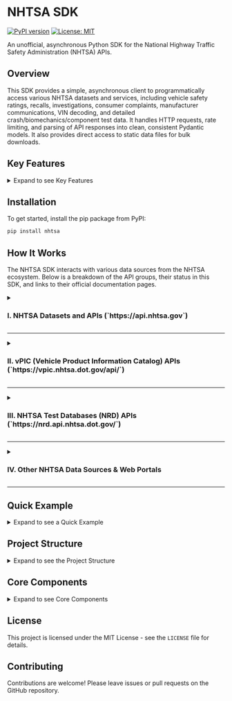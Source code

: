 # NHTSA SDK
[![PyPI version](https://badge.fury.io/py/nhtsa.svg)](https://badge.fury.io/py/nhtsa)
[![License: MIT](https://img.shields.io/badge/License-MIT-yellow.svg)](https://opensource.org/licenses/MIT)

An unofficial, asynchronous Python SDK for the National Highway Traffic Safety Administration (NHTSA) APIs.

## Overview

This SDK provides a simple, asynchronous client to programmatically access various NHTSA datasets and services, including vehicle safety ratings, recalls, investigations, consumer complaints, manufacturer communications, VIN decoding, and detailed crash/biomechanics/component test data. It handles HTTP requests, rate limiting, and parsing of API responses into clean, consistent Pydantic models. It also provides direct access to static data files for bulk downloads.

## Key Features

<details>
<summary>Expand to see Key Features</summary>

-   **Asynchronous:** Built with `httpx` and `asyncio` for non-blocking I/O.
-   **Comprehensive API Coverage:** Covers all specified API endpoints for Safety Ratings, Recalls, Investigations, Complaints, Manufacturer Communications, Car Seat Inspection Locator, VIN Decoding, Vehicle Crash Test Database, Biomechanics Test Database, Component Test Database, and Crash Avoidance Test Database.
-   **Structured Output:** Converts JSON, and handles parsing of text-based static files into easy-to-use Pydantic models.
-   **Modular Design:** Endpoints are organized into logical API modules (e.g., `recalls`, `vin_decoding`).
-   **Static File Handling:** Provides utilities to download static data files (CSV, PDF, ZIP) directly from NHTSA's static content servers.
-   **Session Management:** Internally manages HTTP sessions and cookies, although most NHTSA endpoints are stateless and do not require complex authentication.
-   **Robust Error Handling & Logging:** Integrates Python's `logging` module for verbose error reporting with stack traces and implements retry mechanisms for transient network issues.

</details>

## Installation

To get started, install the pip package from PyPI:

```bash
pip install nhtsa
```
## How It Works

The NHTSA SDK interacts with various data sources from the NHTSA ecosystem. Below is a breakdown of the API groups, their status in this SDK, and links to their official documentation pages.

<details>
<summary><h3>I. NHTSA Datasets and APIs (`https://api.nhtsa.gov`)</h3></summary>

These APIs primarily use `https://api.nhtsa.gov`.

*   **Ratings API** ([Official Link](https://www.nhtsa.gov/nhtsa-datasets-and-apis#ratings))
    *   **Status: Supported**
    *   Methods for retrieving safety ratings by model year, make, model, and vehicle ID.
*   **Recalls Data & APIs** ([Official Link](https://www.nhtsa.gov/nhtsa-datasets-and-apis#recalls))
    *   **Status: Supported**
    *   Methods for querying recalls by vehicle parameters and campaign number. Also supports downloading associated static data files.
*   **Investigations Data** ([Official Link](https://www.nhtsa.gov/nhtsa-datasets-and-apis#investigations))
    *   **Status: Supported (for file metadata)**
    *   Provides metadata and methods for downloading raw investigation data files. The detailed structure of the data within the downloaded files is not modeled by Pydantic.
*   **Complaints Data & API** ([Official Link](https://www.nhtsa.gov/nhtsa-datasets-and-apis#complaints))
    *   **Status: Supported**
    *   Methods for querying complaints by vehicle parameters and ODI number. Also supports downloading associated static data files.
*   **Manufacturer Communications Data** ([Official Link](https://www.nhtsa.gov/nhtsa-datasets-and-apis#manufacturer-communications))
    *   **Status: Supported (for file metadata and TSB info)**
    *   Provides metadata and methods for downloading static manufacturer communication files (including dynamically generated PDF URLs). The detailed structure of the files themselves is not fully modeled.
*   **Car Seat Inspection Locator API** ([Official Link](https://www.nhtsa.gov/nhtsa-datasets-and-apis#car-seat-inspection-locator))
    *   **Status: Supported**
    *   Methods for finding car seat inspection stations by ZIP code, state, and geographical coordinates, with optional filters.

</details>

---

<details>
<summary><h3>II. vPIC (Vehicle Product Information Catalog) APIs (`https://vpic.nhtsa.dot.gov/api/`)</h3></summary>

These APIs primarily use `https://vpic.nhtsa.dot.gov/api/`. Additional language examples can be found at ([Official Link](https://vpic.nhtsa.dot.gov/api/Home/Index/LanguageExamples)).

*   **Decode VIN**
    *   **Status: Supported**
    *   Decodes a VIN into key-value pairs or a flat format.
*   **Decode VIN Extended**
    *   **Status: Supported**
    *   Decodes a VIN with additional NCSA-related information.
*   **Decode WMI**
    *   **Status: Supported**
    *   Provides information about a World Manufacturer Identifier.
*   **Get WMIs for Manufacturer**
    *   **Status: Supported**
    *   Retrieves WMIs associated with a given manufacturer or vehicle type.
*   **Get All Makes**
    *   **Status: Supported**
    *   Lists all vehicle makes in the vPIC dataset.
*   **Get Parts**
    *   **Status: Supported**
    *   Retrieves ORG information based on type, date range, and manufacturer.
*   **Get All Manufacturers**
    *   **Status: Supported**
    *   Lists all manufacturers, with optional filtering by manufacturer type.
*   **Get Manufacturer Details**
    *   **Status: Supported**
    *   Provides detailed information for specific manufacturers.
*   **Get Makes for Manufacturer by Manufacturer Name**
    *   **Status: Supported**
    *   Returns makes for a specified manufacturer.
*   **Get Makes for Manufacturer by Manufacturer Name and Year**
    *   **Status: Supported**
    *   Returns makes for a manufacturer within a specific model year range.
*   **Get Makes for Vehicle Type by Vehicle Type Name**
    *   **Status: Supported**
    *   Returns makes associated with a particular vehicle type.
*   **Get Vehicle Types for Make by Name**
    *   **Status: Supported**
    *   Returns vehicle types for a specified make name.
*   **Get Vehicle Types for Make by Id**
    *   **Status: Supported**
    *   Returns vehicle types for a specified make ID.
*   **Get Equipment Plant Codes**
    *   **Status: Supported**
    *   Retrieves assigned equipment plant codes.
*   **Get Models for Make**
    *   **Status: Supported**
    *   Returns models for a specified make.
*   **Get Models for MakeId**
    *   **Status: Supported**
    *   Returns models for a specified make ID.
*   **Get Models for Make and a combination of Year and Vehicle Type**
    *   **Status: Supported**
    *   Returns models filtered by make, model year, and vehicle type.
*   **Get Models for Make Id and a combination of Year and Vehicle Type**
    *   **Status: Supported**
    *   Returns models filtered by make ID, model year, and vehicle type.
*   **Get Vehicle Variables List**
    *   **Status: Supported**
    *   Lists all available vehicle-related variables.
*   **Get Vehicle Variable Values List**
    *   **Status: Supported**
    *   Lists all accepted values for a given variable.
*   **Decode VIN (flat format) in a Batch**
    *   **Status: Supported**
    *   Decodes multiple VINs in a single batch request.
*   **Get Canadian vehicle specifications**
    *   **Status: Supported**
    *   Retrieves Canadian vehicle dimension specifications.

</details>

---

<details>
<summary><h3>III. NHTSA Test Databases (NRD) APIs (`https://nrd.api.nhtsa.dot.gov/`)</h3></summary>

These APIs access engineering data from various NHTSA research, test, and compliance programs.
The base URL for these endpoints is `https://nrd.api.nhtsa.dot.gov/`.

*   **Vehicle Crash Test Database API** ([Official Link](https://nrd.api.nhtsa.dot.gov/nhtsa/vehicle/swagger-ui/index.html))
    *   **Status: In Development (Partial Pydantic Mapping)**
    *   Methods for accessing vehicle crash test documents, test results, vehicle models, occupant types, metadata, and detailed vehicle, restraint, occupant, multimedia, intrusion, instrumentation, and barrier information. Includes comprehensive search capabilities. The underlying Pydantic models are being refined to fully represent all complex nested structures.
*   **Biomechanics Test Database API** ([Official Link](https://nrd.api.nhtsa.dot.gov/nhtsa/biomechanics/swagger-ui/index.html))
    *   **Status: In Development (Placeholder Models)**
    *   Methods for accessing biomechanics test documents, test results, occupant types, metadata, and detailed test, restraint, multimedia, instrumentation, dummy occupant, and biological occupant information. Includes comprehensive search capabilities. The underlying Pydantic models are currently placeholders and require detailed definition.
*   **Component Test Database API** ([Official Link](https://nrd.api.nhtsa.dot.gov/swagger-ui/index.html) - points to root for component)
    *   **Status: In Development (Placeholder Models)**
    *   Methods for accessing component test documents, test results, occupant types, metadata, and detailed vehicle, test, multimedia, instrumentation, configuration, and component information. Includes comprehensive search capabilities. The underlying Pydantic models are currently placeholders and require detailed definition.
*   **Crash Avoidance Test Database API** ([Official Link](https://nrd.api.nhtsa.dot.gov/nhtsa/cadb/swagger-ui/index.html))
    *   **Status: In Development (Partial Pydantic Mapping)**
    *   Methods for accessing crash avoidance test data by ID and section, retrieving all test data, documents, and curve data. Includes comprehensive search capabilities. The underlying Pydantic models for nested data are being refined.
*   **NHTSA Database Code Library APIs** ([Official Link](https://nrd.api.nhtsa.dot.gov/swagger-ui/index.html) - shares root with component)
    *   **Status: In Development (Placeholder Models)**
    *   Methods for retrieving test performers, listing all codes, finding/listing models, listing by code name, finding filter classes, and decoding codes. The underlying Pydantic models are currently placeholders and require detailed definition.

</details>

---

<details>
<summary><h3>IV. Other NHTSA Data Sources & Web Portals</h3></summary>

These are primarily links to external web pages, dashboards, or applications, and are **not direct programmatic APIs** for data retrieval. Interaction with these would generally involve web scraping or manual access.

*   **NCSA Section** ([Official Link](https://www.nhtsa.gov/data/national-center-statistics-and-analysis))
    *   **Status: Missing / Out of Scope (Web Portal)**
    *   Links to various NCSA publications, data tools, traffic records, crash data systems, National Driver Register, Data Modernization Project, Regulatory Analysis, and "About NCSA." These are primarily interactive web portals and static reports, not direct data APIs.
*   **Recalls by Manufacturer Dashboard** ([Official Link](https://data.transportation.gov/Automobiles/NHTSA-Recalls-by-Manufacturer/mu99-t4jn))
    *   **Status: Missing / Out of Scope (External Dashboard)**
    *   An interactive dashboard hosted on data.transportation.gov.
*   **Takata Recall Completion Dashboard** ([Official Link](https://data.transportation.gov/Automobiles/Takata-Recall/8u28-hw9f))
    *   **Status: Missing / Out of Scope (External Dashboard)**
    *   Another interactive dashboard hosted on data.transportation.gov.
*   **Standing General Order on Crash Reporting** ([Official Link](https://www.nhtsa.gov/laws-regulations/standing-general-order-crash-reporting))
    *   **Status: Missing / Out of Scope (Web Page)**
    *   A regulatory document web page.
*   **Interpretation File Search** ([Official Link](https://www.nhtsa.gov/nhtsa-interpretation-file-search))
    *   **Status: Missing / Out of Scope (Web Page / Search Interface)**
    *   A web-based search interface for interpretation files.
*   **AV Test** ([Official Link](https://avtest.nhtsa.dot.gov/av-test/home))
    *   **Status: Missing / Out of Scope (External Application/Portal)**
    *   An external application or portal related to automated vehicle testing.
*   **Compliance Test Reports** ([Official Link](https://www.nhtsa.gov/compliance/))
    *   **Status: Missing / Out of Scope (Web Page / Search Interface)**
    *   A web page to search test reports.
*   **Research** ([Official Link](https://www.nhtsa.gov/research))
    *   **Status: Missing / Out of Scope (Web Page)**
    *   General research information page.

</details>

---

## Quick Example

<details>
<summary>Expand to see a Quick Example</summary>

Here is a basic example demonstrating how to retrieve recall information and decode a VIN.

```python
# runner.py
import asyncio
import os
import logging
import traceback
import json
import aiofiles
from dotenv import load_dotenv
from nhtsa.client import NhtsaClient
from nhtsa.api.recalls.models import RecallByVehicle
from nhtsa.api.vin_decoding.models import VinDecodeResult

# Setup logger
logging.basicConfig(level=logging.INFO, format='%(asctime)s - %(levelname)s - %(message)s')
logger = logging.getLogger(__name__)
logging.getLogger("httpx").setLevel(logging.WARNING)
logging.getLogger("httpcore").setLevel(logging.WARNING)

# Load environment variables from .env file
load_dotenv()

__location__ = os.path.realpath(os.path.join(os.getcwd(), os.path.dirname(__file__)))

async def main():
    """
    Main function to run the NHTSA SDK example with session persistence.
    """
    # Example variables
    model_year_recalls = 2012
    make_recalls = "acura"
    model_recalls = "rdx"
    vin_decode = "5UXWX7C5*BA"
    model_year_vin = 2011

    # --- Session Loading (optional, for persistent sessions) ---
    session_path = os.path.join(__location__, "nhtsa_session.pkl")
    session_data = None
    if os.path.exists(session_path):
        try:
            async with aiofiles.open(session_path, "rb") as sf:
                session_data = await sf.read()
            logger.info("Loaded existing session data from %s", session_path)
        except Exception:
            logger.exception("Failed to read session file; will start a new session.")
    
    # --- Client Initialization ---
    client = NhtsaClient(session_data=session_data)

    try:
        # --- Recalls API Example ---
        logger.info(f"\n--- Recalls API: Getting recalls by vehicle (make={make_recalls}, model={model_recalls}, modelYear={model_year_recalls}) ---")
        recalls_by_vehicle: RecallByVehicle = await client.recalls.get_recalls_by_vehicle(
            make=make_recalls, 
            model=model_recalls, 
            model_year=model_year_recalls
        )
        logger.info(f"Recalls by vehicle for {make_recalls} {model_recalls} {model_year_recalls}:")
        for recall in recalls_by_vehicle.results:
            logger.info(f"- Campaign Number: {recall.nhtsa_campaign_number}, Component: {recall.component}")

        # --- VIN Decoding API Example ---
        logger.info(f"\n--- VIN Decoding API: Decode VIN {vin_decode} for model year {model_year_vin} ---")
        decoded_vin_kv: VinDecodeResult = await client.vin_decoding.decode_vin(
            vin=vin_decode, 
            model_year=model_year_vin
        )
        logger.info(f"Decoded VIN for {vin_decode}:")
        for entry in decoded_vin_kv.results:
            if entry.value: # Only print entries that have a value
                logger.info(f"- {entry.variable}: {entry.value}")

    except Exception as e:
        logger.error(f"An error occurred during the SDK execution: {e}")
        logger.error(traceback.format_exc())
    finally:
        await client.close()
        # --- Session Saving (optional) ---
        try:
            sdata = client.get_session_data()
            if sdata:
                async with aiofiles.open(session_path, "wb") as sf:
                    await sf.write(sdata)
                logger.info("Saved session data to %s", session_path)
            else:
                logger.debug("Client returned empty session data; nothing saved.")
        except Exception:
            logger.exception("Failed to save session data after run.")


if __name__ == "__main__":
    asyncio.run(main())

```

</details>

## Project Structure

<details>
<summary>Expand to see the Project Structure</summary>

The project is organized to separate concerns, with a clear distinction between the client, API logic, and data models.

```
src/nhtsa/
├── __init__.py
├── client.py                      # Holds the main NhtsaClient, session, and base request logic
├── lib/                           # Shared utility files and common Pydantic models
│   ├── models.py                  # Common models like APIResponse, Meta, Pagination, Error
│   └── __init__.py
├── api/
│   ├── __init__.py
│   ├── biomechanics_test_database/
│   │       ├── index.py           # BiomechanicsTestDatabaseAPI class
│   │       └── models.py          # Pydantic models for biomechanics data
│   ├── car_seat_inspection_locator/
│   │       ├── index.py           # CarSeatInspectionLocatorAPI class
│   │       └── models.py          # Pydantic models for car seat inspection data
│   ├── complaints/
│   │       ├── index.py           # ComplaintsAPI class
│   │       └── models.py          # Pydantic models for complaint data
│   ├── component_test_database/
│   │       ├── index.py           # ComponentTestDatabaseAPI class
│   │       └── models.py          # Pydantic models for component test data
│   ├── crash_avoidance_test_database/
│   │       ├── index.py           # CrashAvoidanceTestDatabaseAPI class
│   │       └── models.py          # Pydantic models for crash avoidance data
│   ├── investigations/
│   │       ├── index.py           # InvestigationsAPI class
│   │       └── models.py          # Pydantic models for investigation data
│   ├── manufacturer_communications/
│   │       ├── index.py           # ManufacturerCommunicationsAPI class
│   │       └── models.py          # Pydantic models for manufacturer communication data
│   ├── nhtsa_database_code_library/
│   │       ├── index.py           # NhtsaDatabaseCodeLibraryAPI class
│   │       └── models.py          # Pydantic models for code library data
│   ├── recalls/
│   │       ├── index.py           # RecallsAPI class
│   │       └── models.py          # Pydantic models for recall data
│   ├── safetyservice/
│   │       ├── index.py           # SafetyServiceAPI class
│   │       └── models.py          # Pydantic models for safety rating data
│   ├── static_files/
│   │       ├── index.py           # StaticFilesAPI class for direct file downloads
│   │       └── models.py          # (Currently empty, or for static file metadata)
│   ├── vehicle_crash_test_database/
│   │       ├── index.py           # VehicleCrashTestDatabaseAPI class
│   │       └── models.py          # Pydantic models for vehicle crash test data
│   ├── vin_decoding/
│   │       ├── index.py           # VinDecodingAPI class
│   │       └── models.py          # Pydantic models for VIN decoding data

```

</details>

## Core Components

<details>
<summary>Expand to see Core Components</summary>

### `client.py`

This file contains the `NhtsaClient` class, which is the heart of the SDK. It is responsible for:
-   Managing `httpx.AsyncClient` sessions for the main API (`api.nhtsa.gov`), vPIC API (`vpic.nhtsa.dot.gov`), static files (`static.nhtsa.gov`), and NRD APIs (`nrd.api.nhtsa.dot.gov`).
-   Storing base URLs and common headers for all requests.
-   A private `_request` method that centralizes rate limiting, error handling, verbose logging (with stack traces for errors), and execution of all HTTP requests.
-   Providing access to the various API modules (e.g., `self.recalls`, `self.vin_decoding`, `self.static_files`, `self.vehicle_crash_test_database`).
-   Handling session persistence (saving and loading cookies/state via `pickle`).

### `api/recalls/` (Example API Module)

This module encapsulates all functionality related to vehicle recalls.
-   **`index.py`**: Defines the `RecallsAPI` class. It contains methods like `get_recalls_by_vehicle()` and `get_recalls_by_campaign_number()` which make targeted API calls.
-   **`models.py`**: Defines the Pydantic models (`RecallResult`, `RecallByVehicle`, etc.) that provide the structured output for recall data. This ensures that the user of the SDK always receives a predictable and easy-to-work-with object.

### `api/static_files/` (New API Module for Static Content)

This module is designed for direct interaction with static content hosted on `static.nhtsa.gov`.
-   **`index.py`**: Defines the `StaticFilesAPI` class. It contains a generic `download_file()` method and specific methods like `get_manufacturer_communication_pdf()` to construct and download files based on known URL patterns.
-   **`models.py`**: Currently contains `TSBInfo` to aid in parsing flat files for dynamic URL generation, and can be extended for other static file metadata models.

</details>

## License

This project is licensed under the MIT License - see the `LICENSE` file for details.

## Contributing

Contributions are welcome! Please leave issues or pull requests on the GitHub repository.